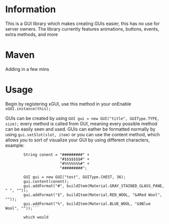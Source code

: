 # Information
This is a GUI library which makes creating GUIs easier, this has no use for server owners. The library currently features animations, buttons, events, extra methods, and more

# Maven
Adding in a few mins

# Usage
Begin by registering xGUI, use this method in your onEnable
```xGUI.instance(this);```

GUIs can be created by using ```GUI gui = new GUI("title", GUIType.TYPE, size);``` every method is called from GUI, meaning every possible method can be easily seen and used. GUIs can eather be formatted normally by using ```gui.setSlot(slot, item)``` or you can use the content method, which allows you to sort of visualize your GUI by using different characters, example:
```
        String conent = "#########" +
                        "#$$$$$$$#" +
                        "#%%%%%%%#" +
                        "#########";
                        
        GUI gui = new GUI("test", GUIType.CHEST, 36);
        gui.content(conent);
        gui.addFormat("#", buildItem(Material.GRAY_STAINED_GLASS_PANE, " ", ""));
        gui.addFormat("$", buildItem(Material.RED_WOOL, "&4Red Wool", ""));
        gui.addFormat("%", buildItem(Material.BLUE_WOOL, "&9Blue Wool", ""));```
        
        which would 
